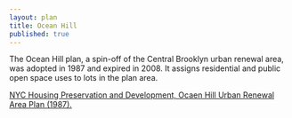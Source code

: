 ```yaml
---
layout: plan
title: Ocean Hill
published: true
---
```


The Ocean Hill plan, a spin-off of the Central Brooklyn urban renewal area, was adopted in 1987 and expired in 2008. It assigns residential and public open space uses to lots in the plan area.

[NYC Housing Preservation and Development, Ocaen Hill Urban Renewal Area Plan (1987).](https://www.nyc.gov/assets/hpd/downloads/pdfs/services/ocean-hill-urp.pdf)
